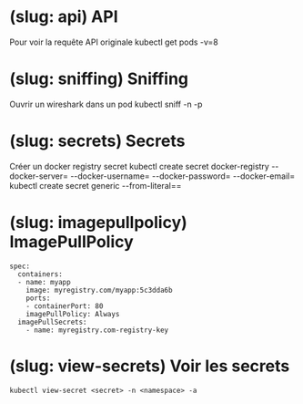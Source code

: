 # (slug: api) API

Pour voir la requête API originale
kubectl get pods -v=8

# (slug: sniffing) Sniffing

Ouvrir un wireshark dans un pod
kubectl sniff <pod-name> -n <namespace> -p

# (slug: secrets) Secrets

Créer un docker registry secret
kubectl create secret docker-registry <secret-name> --docker-server=<registry-server> --docker-username=<user> --docker-password=<password> --docker-email=<email>
kubectl create secret generic <secret-name> --from-literal=<key>=<value>

# (slug: imagepullpolicy) ImagePullPolicy

```
spec:
  containers:
  - name: myapp
    image: myregistry.com/myapp:5c3dda6b
    ports:
    - containerPort: 80
    imagePullPolicy: Always
  imagePullSecrets:
    - name: myregistry.com-registry-key
```

# (slug: view-secrets) Voir les secrets
```
kubectl view-secret <secret> -n <namespace> -a
```
